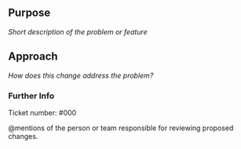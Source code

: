 ## Purpose
_Short description of the problem or feature_

## Approach
_How does this change address the problem?_

### Further Info
Ticket number: #000
 
@mentions of the person or team responsible for reviewing proposed changes.

